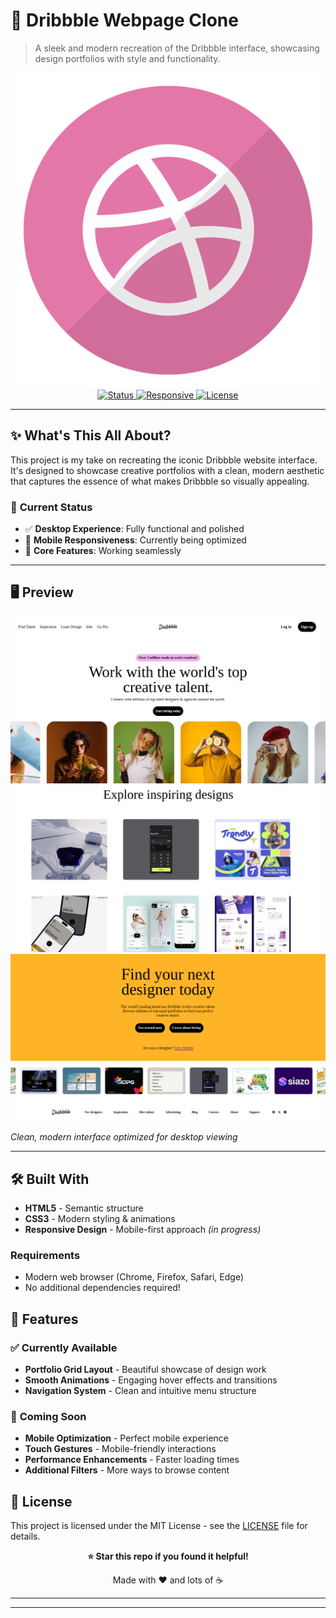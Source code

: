 # 🎨 Dribbble Webpage Clone

> A sleek and modern recreation of the Dribbble interface, showcasing design portfolios with style and functionality.

 <div align = "center"> 
 <img src = "./logo.png"> 
 </div>

<div align="center">
  <a href="https://github.com/mailmeatdarshan/dribbble-webpage">
    <img src="https://img.shields.io/badge/Status-In%20Development-orange.svg" alt="Status"/>
  </a>
  <a href="https://github.com/mailmeatdarshan/dribbble-webpage">
    <img src="https://img.shields.io/badge/Responsive-Work%20in%20Progress-yellow.svg" alt="Responsive"/>
  </a>
  <a href="LICENSE">
    <img src="https://img.shields.io/badge/License-MIT-blue.svg" alt="License"/>
  </a>
</div>

---

## ✨ **What's This All About?**

This project is my take on recreating the iconic Dribbble website interface. It's designed to showcase creative portfolios with a clean, modern aesthetic that captures the essence of what makes Dribbble so visually appealing.

### 🚀 **Current Status**
- ✅ **Desktop Experience**: Fully functional and polished
- 🔧 **Mobile Responsiveness**: Currently being optimized
- 🎯 **Core Features**: Working seamlessly

---

## 🖥️ **Preview**

![Desktop Preview](./readme1.png)
![Desktop Preview](./readme2.png)
![Desktop Preview](./readme3.png)

*Clean, modern interface optimized for desktop viewing*

---

## 🛠️ **Built With**

- **HTML5** - Semantic structure
- **CSS3** - Modern styling & animations
- **Responsive Design** - Mobile-first approach *(in progress)*

### Requirements
- Modern web browser (Chrome, Firefox, Safari, Edge)
- No additional dependencies required!



## 🎯 **Features**

### ✅ **Currently Available**
- **Portfolio Grid Layout** - Beautiful showcase of design work
- **Smooth Animations** - Engaging hover effects and transitions
- **Navigation System** - Clean and intuitive menu structure

### 🔮 **Coming Soon**
- **Mobile Optimization** - Perfect mobile experience
- **Touch Gestures** - Mobile-friendly interactions
- **Performance Enhancements** - Faster loading times
- **Additional Filters** - More ways to browse content


## 📄 **License**

This project is licensed under the MIT License - see the [LICENSE](LICENSE) file for details.


<div align="center">

**⭐ Star this repo if you found it helpful!**

Made with ❤️ and lots of ☕

---
---